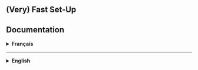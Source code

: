 <h2>(Very) Fast Set-Up</h2>
<code><script src="https://rawgit.com/Tsugumatsu/LaterPlease/master/laterplease.min.js"></script></code>
<h2>Documentation</h2>
<details>
<summary><strong>Français</strong></summary>
Marre d'ouvrir 50 onglets à partir d'une page wikipedia ?
Situation classique : Vous trouvez une page immense et passionante, et vous vous mettez à ouvrir chaque liens dans un nouvel onglet.

Vous pouvez faire une offrande à Chrome en espérant qu'il ne mange pas toute votre RAM.
Ou bien vous passez une dizaine d'années à sauter de lien en liens pour absolument tout lire.

Arrêtez tout de suite. Votre page est équipée du plugin <i>LaterPlease</i>.

<h2>Fonctionnement</h2>

Avec <i>LaterPlease</i>, vous pouvez visualiser un lien en passant la souris dessus. Sans quitter la page, sans aucun clic.
Si la page vous intêresse, vous cliquer sur <i>Later!</i>, et la page est mise dans votre liste de lecture.

La liste de lecture vous suis partout sur le site et garde en memoire les sites que vous lui donnez. Pour toujours.

Comme ça vous avez une liste claire des pages que vous devez lire, et ce sans massacrer votre navigateur.

Le plugin ne requiert aucune dépendance, ni JQuery, ni CSS additionnel, ni modification de la page.
Vous liez le plugin sur votre page, ou dans vos scripts existants, et <i>LaterPlease</i> se charge de tout.

Et comme <i>LaterPlease</i> est aussi hébergé, même pas besoin de le télécharger.

<h2>Mise en Place</h2>
<code>laterplease.js</code> contient le code avec tous les commentaires si vous voulez le modifier ou l'étudier.<br>
<code>laterplease.min.js</code> est compressé, illisible pour les humains mais plus léger.<br><br>

1. Téléchargez <code>laterplease.js</code>.<br>
2. Collez <code><script src="laterplease.js"></script></code> sur la page.<br>

La visualisation s'active pour chaque balise <code>a</code>.<br>
Indiquez à <i>LaterPlease</i> d'ignorer un lien en lui donnant la classe <code>ignorePlease</code>.

<h2>Références CSS</h2>
<i>LaterPlease</i> a déjà un style appliqué par défaut pour le rendre présentable, mais si vous voulez l'adopter vous pouvez l'habiller plus proprement.

<ul>
<li>La carte qui apparait au survol : <code>#visuLater</code></li>
	<ul>
	<li>le cadre de visualisation : <code>#frameLater</code></li>
	<li>le bouton "Later!" : <code>#bookmarkLater</code></li>
	<li>la petite étiquette "Enregistré !" : <code>#bookmarkLater span</code></li>
	</ul>
</ul>

<ul>
	<li>La fenêtre flottante : <code>#windowLater</code></li>
	<ul>
		<li>La bordure de la fenêtre : <code>#borderLater</code></li>
		<li>La liste de liens : <code>#listeLater</code></li>
		<ul>
			<li>un lien : <code>#listeLater a</code></li>
			<li>un bouton pour supprimer le lien : <code>.supprLater</code></li>
		</ul>
	</ul>
</ul>

<ul>
	<li>Un lien impossible à visualiser : <code>.ignorePlease</code></li>
</ul>

Tout le code CSS est visible dans <code>style (For Reference Only !).css</code>. Inutile de le télécharger, mais vous pouvez y vérifier les règles CSS par défaut.
</details>
<hr>
<details>
<summary><strong>English</strong></summary>
Fed up with opening a thousand tabs from one Wikipedia page?

Classic. You just found a great and huge page, and you begin opening every single link in a new tab.


You could either donate your soul to Firefox, hoping that it won't chomp your RAM.
Or you could spend the rest of your life switching from tab to tabs to read everything.

Stop! Your web page is equipped with <i>LaterPlease</i>.

<h2>How it works</h2>
With <i>LaterPlease</i>, you can visualize a link by hovering over it. No page loading, no mouse clicking. If some page catches you eye, click the <i>Later!</i> button and the page get stored in your playlist.

The playlist follows you everywhere on the site and keeps the sites and links you need to read later. Forever.

You get a simple and clean list of the page you'll read, without killing performance.

This plugin does not have any dependencies, nor does it need JQuery, additionnal CSS, or any page modification. You only need to link the plugin on every page, and <i>LaterPlease!</i> does the rest.

And because <i>LaterPlease</i> is hosted on the web, you have the option not to download it.

<h2>Set-Up</h2>
<code>laterplease.js</code> contains the plugin with a lot of comments to help you modify and understand it.<br>
<code>laterplease.min.js</code> is compressed, unreadable for humans but more lighweight<br><br>
1. Download <code>laterplease.js</code>.<br>
2. Paste <code><script src="laterplease.js"></script></code> on your page.<br><br>

The visualization shows up for every <code>a</code> tag.<br>
If you want <i>LaterPlease</i> to ignore a link, give it the class <code>ignorePlease</code>.

<h2>CSS References</h2>
<i>LaterPlease</i> already comes with its own CSS rules, but you can overrule them if you need.

<ul>
	<li>The card that appears on hover : <code>#visuLater</code></li>
	<ul>
		<li>the visualization frame : <code>#frameLater</code></li>
		<li>the "Later!" button : <code>#bookmarkLater</code></li>
		<li>the tiny popup "Enregistré !" : <code>#bookmarkLater span</code></li>
	</ul>
</ul>

<ul>
	<li>The floating window : <code>#windowLater</code></li>
	<ul>
		<li>the window's handle : <code>#borderLater</code></li>
		<li>the list of links : <code>#listeLater</code></li>
		<ul>
			<li>a link : <code>#listeLater a</code></li>
			<li>a button to delete a link : <code>.supprLater</code></li>
		</ul>
	</ul>
</ul>

<ul>
	<li>A link that needs to be ignored : <code>.ignorePlease</code></li>
</ul>
The whole styling is in <code>style (For Reference Only !).css</code>. You don't need to download it but you can use it to help to check the default rules.
</details>